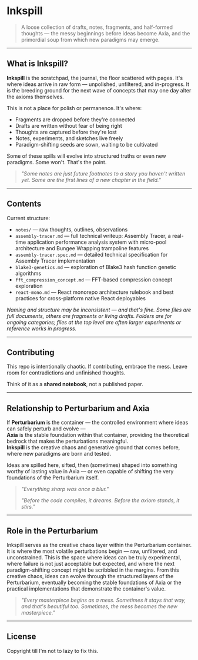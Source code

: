 # Inkspill

> A loose collection of drafts, notes, fragments, and half-formed thoughts — the messy beginnings before ideas become Axia, and the primordial soup from which new paradigms may emerge.

---

## What is Inkspill?

**Inkspill** is the scratchpad, the journal, the floor scattered with pages. It's where ideas arrive in raw form — unpolished, unfiltered, and in-progress. It is the breeding ground for the next wave of concepts that may one day alter the axioms themselves.

This is not a place for polish or permanence. It's where:
- Fragments are dropped before they're connected
- Drafts are written without fear of being right
- Thoughts are captured before they're lost
- Notes, experiments, and sketches live freely
- Paradigm-shifting seeds are sown, waiting to be cultivated

Some of these spills will evolve into structured truths or even new paradigms. Some won't. That's the point.

> *"Some notes are just future footnotes to a story you haven't written yet. Some are the first lines of a new chapter in the field."*

---

## Contents

Current structure:

- `notes/` — raw thoughts, outlines, observations  
- `assembly-tracer.md` — full technical writeup: Assembly Tracer, a real-time application performance analysis system with micro-pool architecture and Bungee Wrapping trampoline features
- `assembly-tracer.spec.md` — detailed technical specification for Assembly Tracer implementation
- `blake3-genetics.md` — exploration of Blake3 hash function genetic algorithms
- `fft_compression_concept.md` — FFT-based compression concept exploration
- `react-mono.md` — React monorepo architecture rulebook and best practices for cross-platform native React deployables

_Naming and structure may be inconsistent — and that's fine. Some files are full documents, others are fragments or living drafts. Folders are for ongoing categories; files at the top level are often larger experiments or reference works in progress._

---

## Contributing

This repo is intentionally chaotic. If contributing, embrace the mess. Leave room for contradictions and unfinished thoughts.

Think of it as a **shared notebook**, not a published paper.

---

## Relationship to Perturbarium and Axia

If **Perturbarium** is the container — the controlled environment where ideas can safely perturb and evolve —  
**Axia** is the stable foundation within that container, providing the theoretical bedrock that makes the perturbations meaningful.  
**Inkspill** is the creative chaos and generative ground that comes before, where new paradigms are born and tested.

Ideas are spilled here, sifted, then (sometimes) shaped into something worthy of lasting value in Axia — or even capable of shifting the very foundations of the Perturbarium itself.

> *"Everything sharp was once a blur."*
>
> *"Before the code compiles, it dreams. Before the axiom stands, it stirs."*

---

## Role in the Perturbarium

Inkspill serves as the creative chaos layer within the Perturbarium container. It is where the most volatile perturbations begin — raw, unfiltered, and unconstrained. This is the space where ideas can be truly experimental, where failure is not just acceptable but expected, and where the next paradigm-shifting concept might be scribbled in the margins. From this creative chaos, ideas can evolve through the structured layers of the Perturbarium, eventually becoming the stable foundations of Axia or the practical implementations that demonstrate the container's value.

> *"Every masterpiece begins as a mess. Sometimes it stays that way, and that's beautiful too. Sometimes, the mess becomes the new masterpiece."*

---

## License

Copyright till I'm not to lazy to fix this. 